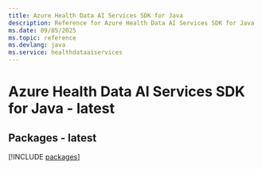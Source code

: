 ```yaml
---
title: Azure Health Data AI Services SDK for Java
description: Reference for Azure Health Data AI Services SDK for Java
ms.date: 09/05/2025
ms.topic: reference
ms.devlang: java
ms.service: healthdataaiservices
---
```

# Azure Health Data AI Services SDK for Java - latest
## Packages - latest
[!INCLUDE [packages](health-data-ai-services-index.md)]
